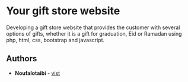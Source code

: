 # Your gift store website 
 Developing a gift store website that provides the customer with 
several options of gifts, whether it is a gift for graduation, Eid 
or Ramadan using php, html, css, bootstrap and javascript.




 
## Authors


* **Noufalotaibi** -  [vist](https://github.com/Noufalotaibi3)







